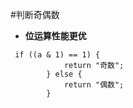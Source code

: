 #判断奇偶数

* **位运算性能更优**

```
 if ((a & 1) == 1) {
            return "奇数";
        } else {
            return "偶数";
        }
```

